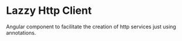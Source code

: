 # Lazzy Http Client
 Angular component to facilitate the creation of http services just using annotations.
